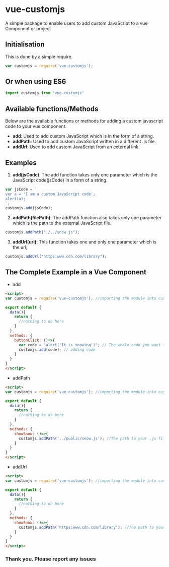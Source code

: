# vue-customjs
A simple package to enable users to add custom JavaScript to a vue Component or project
## Initialisation
This is done by a simple require.
```javascript
var customjs = require('vue-customjs');
```
## Or when using ES6
```javascript
import customjs from 'vue-customjs'
```
## Available functions/Methods
Below are the available functions or methods for adding a custom javascript code to your vue component.
* **add**: Used to add custom JavaScript which is in the form of a string.
* **addPath**: Used to add custom JavaScript written in a different .js file.
* **addUrl**: Used to add custom JavaScript from an external link
## Examples
1. **add(jsCode)**: The add function takes only one parameter which is the JavaScript code(jsCode) in a form of a string.
```javascript
var jsCode = `
var a = 'I am a custom JavaScript code';
alert(a);
`;
customjs.add(jsCode);
```
2. **addPath(filePath)**: The addPath function also takes only one parameter which is the path to the external JavaScript file.
```javascript
customjs.addPath("./../snow.js");
```
3. **addUrl(url)**: This function takes one and only one parameter which is the url;
```javascript
customjs.addUrl("https:www.cdn.com/library");
```
## The Complete Example in a Vue Component
* add
```html
<script>
var customjs = require('vue-customjs'); //importing the module into customjs var

export default {
  data(){
    return {
      //nothing to do here
    }
  },
  methods: {
    buttonClick: ()=>{
      var code = "alert('It is snowing')"; // The whole code you want to run
      customjs.add(code); // adding code
    }
  }
}
</script>
```
* addPath
```html
<script>
var customjs = require('vue-customjs'); //importing the module into customjs var

export default {
  data(){
    return {
      //nothing to do here
    }
  },
  methods: {
    showSnow: ()=>{
      customjs.addPath('../public/snow.js'); //The path to your .js file
    }
  }
}
</script>
```
* addUrl
```html
<script>
var customjs = require('vue-customjs'); //importing the module into customjs var

export default {
  data(){
    return {
      //nothing to do here
    }
  },
  methods: {
    showSnow: ()=>{
      customjs.addPath('https:www.cdn.com/library'); //The path to your .js file
    }
  }
}
</script>
```

### Thank you. Please report any issues
